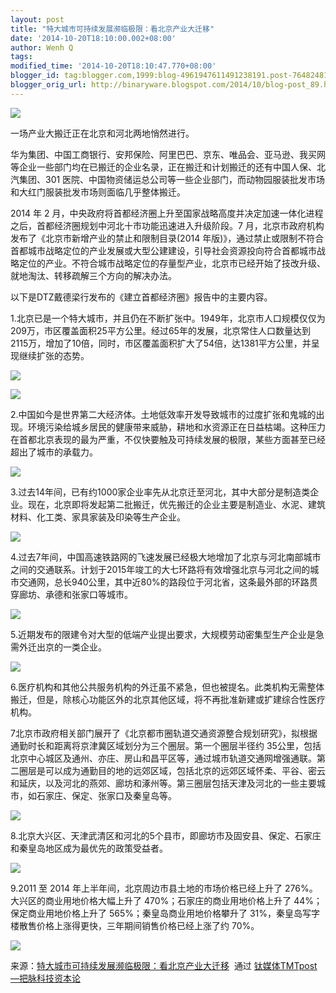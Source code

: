 ```yaml
---
layout: post
title: "特大城市可持续发展濒临极限：看北京产业大迁移"
date: '2014-10-20T18:10:00.002+08:00'
author: Wenh Q
tags:
modified_time: '2014-10-20T18:10:47.770+08:00'
blogger_id: tag:blogger.com,1999:blog-4961947611491238191.post-7648248176852916329
blogger_orig_url: http://binaryware.blogspot.com/2014/10/blog-post_89.html
---
```


![](https://images-blogger-opensocial.googleusercontent.com/gadgets/proxy?url=http%3A%2F%2Fwww.tmtpost.com%2Fwp-content%2Fuploads%2F2014%2F10%2F141347537167-560x419.jpg&container=blogger&gadget=a&rewriteMime=image%2F*)

一场产业大搬迁正在北京和河北两地悄然进行。

华为集团、中国工商银行、安邦保险、阿里巴巴、京东、唯品会、亚马逊、我买网等企业一些部门均在已搬迁的企业名录，正在搬迁和计划搬迁的还有中国人保、北汽集团、301
医院、中国物资储运总公司等一些企业部门，而动物园服装批发市场和大红门服装批发市场则面临几乎整体搬迁。

2014 年 2
月，中央政府将首都经济圈上升至国家战略高度并决定加速一体化进程之后，首都经济圈规划中河北十市功能迅速进入升级阶段。7
月，北京市政府机构发布了《北京市新增产业的禁止和限制目录(2014
年版)》，通过禁止或限制不符合首都城市战略定位的产业发展或大型公建建设，引导社会资源投向符合首都城市战略定位的产业。不符合城市战略定位的存量型产业，北京市已经开始了技改升级、就地淘汰、转移疏解三个方向的解决办法。

以下是DTZ戴德梁行发布的《建立首都经济圈》报告中的主要内容。

1.北京已是一个特大城市，并且仍在不断扩张中。1949年，北京市人口规模仅仅为209万，市区覆盖面积25平方公里。经过65年的发展，北京常住人口数量达到2115万，增加了10倍，同时，市区覆盖面积扩大了54倍，达1381平方公里，并呈现继续扩张的态势。

![](https://images-blogger-opensocial.googleusercontent.com/gadgets/proxy?url=http%3A%2F%2Fwww.tmtpost.com%2Fwp-content%2Fuploads%2F2014%2F10%2F141347612962-560x465.jpg&container=blogger&gadget=a&rewriteMime=image%2F*)

![](https://images-blogger-opensocial.googleusercontent.com/gadgets/proxy?url=http%3A%2F%2Fwww.tmtpost.com%2Fwp-content%2Fuploads%2F2014%2F10%2F141347616724-560x444.jpg&container=blogger&gadget=a&rewriteMime=image%2F*)

2.中国如今是世界第二大经济体。土地低效率开发导致城市的过度扩张和鬼城的出现。环境污染给城乡居民的健康带来威胁，耕地和水资源正在日益枯竭。这种压力在首都北京表现的最为严重，不仅快要触及可持续发展的极限，某些方面甚至已经超出了城市的承载力。

![](https://images-blogger-opensocial.googleusercontent.com/gadgets/proxy?url=http%3A%2F%2Fwww.tmtpost.com%2Fwp-content%2Fuploads%2F2014%2F10%2F141347560725-560x424.jpg&container=blogger&gadget=a&rewriteMime=image%2F*)

3.过去14年间，已有约1000家企业率先从北京迁至河北，其中大部分是制造类企业。现在，北京即将发起第二批搬迁，优先搬迁的企业主要是制造业、水泥、建筑材料、化工类、家具家装及印染等生产企业。

![](https://images-blogger-opensocial.googleusercontent.com/gadgets/proxy?url=http%3A%2F%2Fwww.tmtpost.com%2Fwp-content%2Fuploads%2F2014%2F10%2F141347567181-560x420.jpg&container=blogger&gadget=a&rewriteMime=image%2F*)

4.过去7年间，中国高速铁路网的飞速发展已经极大地增加了北京与河北南部城市之间的交通联系。计划于2015年竣工的大七环路将有效增强北京与河北之间的城市交通网，总长940公里，其中近80%的路段位于河北省，这条最外部的环路贯穿廊坊、承德和张家口等城市。



![](https://images-blogger-opensocial.googleusercontent.com/gadgets/proxy?url=http%3A%2F%2Fwww.tmtpost.com%2Fwp-content%2Fuploads%2F2014%2F10%2F141347582267-560x444.jpg&container=blogger&gadget=a&rewriteMime=image%2F*)

5.近期发布的限建令对大型的低端产业提出要求，大规模劳动密集型生产企业是急需外迁出京的一类企业。

![](https://images-blogger-opensocial.googleusercontent.com/gadgets/proxy?url=http%3A%2F%2Fwww.tmtpost.com%2Fwp-content%2Fuploads%2F2014%2F10%2F141347588076-560x203.jpg&container=blogger&gadget=a&rewriteMime=image%2F*)

6.医疗机构和其他公共服务机构的外迁虽不紧急，但也被提名。此类机构无需整体搬迁，但是，除核心功能区外的北京其他区域，将不再批准新建或扩建综合性医疗机构。

7北京市政府相关部门展开了《北京都市圈轨道交通资源整合规划研究》，拟根据通勤时长和距离将京津冀区域划分为三个圈层。第一个圈层半径约
35公里，包括北京中心城区及通州、亦庄、房山和昌平区等，通过城市轨道交通网增强通联。第二圈层是可以成为通勤目的地的远郊区域，包括北京的远郊区域怀柔、平谷、密云和延庆，以及河北的燕郊、廊坊和涿州等。第三圈层包括天津及河北的一些主要城市，如石家庄、保定、张家口及秦皇岛等。

![](https://images-blogger-opensocial.googleusercontent.com/gadgets/proxy?url=http%3A%2F%2Fwww.tmtpost.com%2Fwp-content%2Fuploads%2F2014%2F10%2F141347595862-560x429.jpg&container=blogger&gadget=a&rewriteMime=image%2F*)

8.北京大兴区、天津武清区和河北的5个县市，即廊坊市及固安县、保定、石家庄和秦皇岛地区成为最优先的政策受益者。

![](https://images-blogger-opensocial.googleusercontent.com/gadgets/proxy?url=http%3A%2F%2Fwww.tmtpost.com%2Fwp-content%2Fuploads%2F2014%2F10%2F141347602661-560x343.jpg&container=blogger&gadget=a&rewriteMime=image%2F*)

9.2011 至 2014 年上半年间，北京周边市县土地的市场价格已经上升了
276%。大兴区的商业用地价格大幅上升了 470%；石家庄的商业用地价格上升了
44%；保定商业用地价格上升了 565%；秦皇岛商业用地价格攀升了
31%，秦皇岛写字楼散售价格上涨得更快，三年期间销售价格已经上涨了约 70%。

![](https://images-blogger-opensocial.googleusercontent.com/gadgets/proxy?url=http%3A%2F%2Fwww.tmtpost.com%2Fwp-content%2Fuploads%2F2014%2F10%2F141347605929-560x376.jpg&container=blogger&gadget=a&rewriteMime=image%2F*)

来源：[特大城市可持续发展濒临极限：看北京产业大迁移](http://www.tmtpost.com/160785.html)  通过 [钛媒体TMTpost—把脉科技资本论](http://www.tmtpost.com/)
